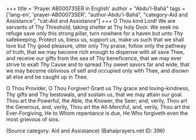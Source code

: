 +++
title = 'Prayer AB00073SER in English'
author = "Abdu'l-Bahá"
tags = ['lang-en', 'prayer-AB00073SER', "author-Abdu'l-Bahá", "category-Aid and Assistance", "cat-Aid and Assistance"]
+++
O Thou kind Lord! We are servants of Thy Threshold, taking shelter at Thy holy Door. We seek no refuge save only this strong pillar, turn nowhere for a haven but unto Thy safekeeping. Protect us, bless us, support us, make us such that we shall love but Thy good pleasure, utter only Thy praise, follow only the pathway of truth, that we may become rich enough to dispense with all save Thee, and receive our gifts from the sea of Thy beneficence, that we may ever strive to exalt Thy Cause and to spread Thy sweet savors far and wide, that we may become oblivious of self and occupied only with Thee, and disown all else and be caught up in Thee.

O Thou Provider, O Thou Forgiver! Grant us Thy grace and loving-kindness, Thy gifts and Thy bestowals, and sustain us, that we may attain our goal. Thou art the Powerful, the Able, the Knower, the Seer; and, verily, Thou art the Generous, and, verily, Thou art the All-Merciful, and, verily, Thou art the Ever-Forgiving, He to Whom repentance is due, He Who forgiveth even the most grievous of sins.

(Source category: Aid and Assistance)
(Bahaiprayers.net ID: 396)
